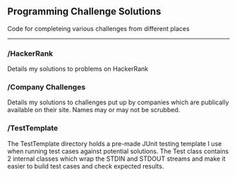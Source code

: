 ## Programming Challenge Solutions


Code for completeing various challenges from different places

----

### /HackerRank

Details my solutions to problems on HackerRank

### /Company Challenges

Details my solutions to challenges put up by companies which are publically available on their site. Names may or may not be scrubbed.

### /TestTemplate

The TestTemplate directory holds a pre-made JUnit testing template I use when running test cases against potential solutions. The Test class contains 2 internal classes which wrap the STDIN and STDOUT streams and make it easier to build test cases and check expected results. 
